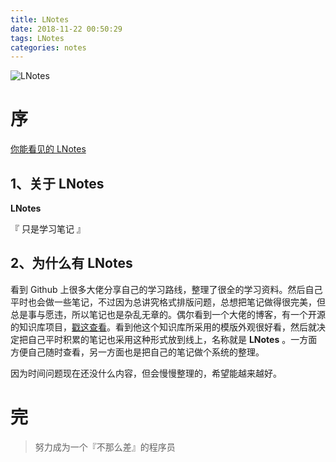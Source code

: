 ```yaml
---
title: LNotes
date: 2018-11-22 00:50:29
tags: LNotes
categories: notes
---
```




![LNotes](https://i.loli.net/2018/11/22/5bf5911bd04e8.jpg)



# 序

[你能看见的 LNotes ](https://www.luoxy.top/LNotes/#/)



<!-- more -->

## 1、关于 LNotes

**LNotes** 

『 只是学习笔记 』



## 2、为什么有 LNotes

看到 Github 上很多大佬分享自己的学习路线，整理了很全的学习资料。然后自己平时也会做一些笔记，不过因为总讲究格式排版问题，总想把笔记做得很完美，但总是事与愿违，所以笔记也是杂乱无章的。偶尔看到一个大佬的博客，有一个开源的知识库项目，[戳这查看](https://github.com/crossoverJie/JCSprout)。看到他这个知识库所采用的模版外观很好看，然后就决定把自己平时积累的笔记也采用这种形式放到线上，名称就是 **LNotes** 。一方面方便自己随时查看，另一方面也是把自己的笔记做个系统的整理。



因为时间问题现在还没什么内容，但会慢慢整理的，希望能越来越好。



# 完



> 努力成为一个『不那么差』的程序员 

